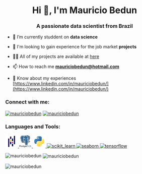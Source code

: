 <h1 align="center">Hi 👋, I'm Mauricio Bedun</h1>
<h3 align="center">A passionate data scientist from Brazil</h3>

- 🔭 I’m currently studdent on **data science**

- 👯 I'm looking to gain experience for the job market **projects**

- 👨‍💻 All of my projects are available at [here](here)

- 📫 How to reach me **mauriciobedun@hotmail.com**

- 📄 Know about my experiences [https://www.linkedin.com/in/mauriciobedun/](https://www.linkedin.com/in/mauriciobedun/)

<h3 align="left">Connect with me:</h3>
<p align="left">
<a href="https://linkedin.com/in/mauriciobedun" target="blank"><img align="center" src="https://raw.githubusercontent.com/rahuldkjain/github-profile-readme-generator/master/src/images/icons/Social/linked-in-alt.svg" alt="mauriciobedun" height="30" width="40" /></a>
<a href="https://kaggle.com/mauriciobedun" target="blank"><img align="center" src="https://raw.githubusercontent.com/rahuldkjain/github-profile-readme-generator/master/src/images/icons/Social/kaggle.svg" alt="mauriciobedun" height="30" width="40" /></a>
</p>

<h3 align="left">Languages and Tools:</h3>
<p align="left"> <a href="https://pandas.pydata.org/" target="_blank" rel="noreferrer"> <img src="https://raw.githubusercontent.com/devicons/devicon/2ae2a900d2f041da66e950e4d48052658d850630/icons/pandas/pandas-original.svg" alt="pandas" width="40" height="40"/> </a> <a href="https://www.postgresql.org" target="_blank" rel="noreferrer"> <img src="https://raw.githubusercontent.com/devicons/devicon/master/icons/postgresql/postgresql-original-wordmark.svg" alt="postgresql" width="40" height="40"/> </a> <a href="https://www.python.org" target="_blank" rel="noreferrer"> <img src="https://raw.githubusercontent.com/devicons/devicon/master/icons/python/python-original.svg" alt="python" width="40" height="40"/> </a> <a href="https://scikit-learn.org/" target="_blank" rel="noreferrer"> <img src="https://upload.wikimedia.org/wikipedia/commons/0/05/Scikit_learn_logo_small.svg" alt="scikit_learn" width="40" height="40"/> </a> <a href="https://seaborn.pydata.org/" target="_blank" rel="noreferrer"> <img src="https://seaborn.pydata.org/_images/logo-mark-lightbg.svg" alt="seaborn" width="40" height="40"/> </a> <a href="https://www.tensorflow.org" target="_blank" rel="noreferrer"> <img src="https://www.vectorlogo.zone/logos/tensorflow/tensorflow-icon.svg" alt="tensorflow" width="40" height="40"/> </a> </p>

<p><img align="left" src="https://github-readme-stats.vercel.app/api/top-langs?username=mauriciobedun&show_icons=true&locale=en&layout=compact" alt="mauriciobedun" /></p>

<p>&nbsp;<img align="center" src="https://github-readme-stats.vercel.app/api?username=mauriciobedun&show_icons=true&locale=en" alt="mauriciobedun" /></p>

<p><img align="center" src="https://github-readme-streak-stats.herokuapp.com/?user=mauriciobedun&" alt="mauriciobedun" /></p>

<!--
**mauriciobedun/mauriciobedun** is a ✨ _special_ ✨ repository because its `README.md` (this file) appears on your GitHub profile.

Here are some ideas to get you started:

- 🔭 I’m currently working on ...
- 🌱 I’m currently learning ...
- 👯 I’m looking to collaborate on ...
- 🤔 I’m looking for help with ...
- 💬 Ask me about ...
- 📫 How to reach me: ...
- 😄 Pronouns: ...
- ⚡ Fun fact: ...
-->
